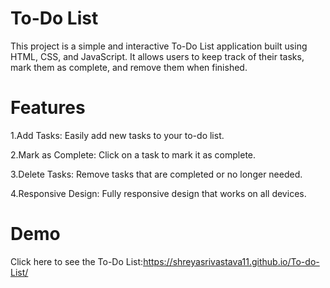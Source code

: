 # To-Do List
This project is a simple and interactive To-Do List application built using HTML, CSS, and JavaScript. It allows users to keep track of their tasks, mark them as complete, and remove them when finished.

# Features
1.Add Tasks: Easily add new tasks to your to-do list.

2.Mark as Complete: Click on a task to mark it as complete.

3.Delete Tasks: Remove tasks that are completed or no longer needed.

4.Responsive Design: Fully responsive design that works on all devices.
# Demo
Click here to see the To-Do List:https://shreyasrivastava11.github.io/To-do-List/
